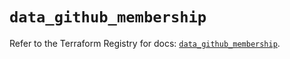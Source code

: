 # `data_github_membership`

Refer to the Terraform Registry for docs: [`data_github_membership`](https://registry.terraform.io/providers/integrations/github/5.43.0/docs/data-sources/membership).
